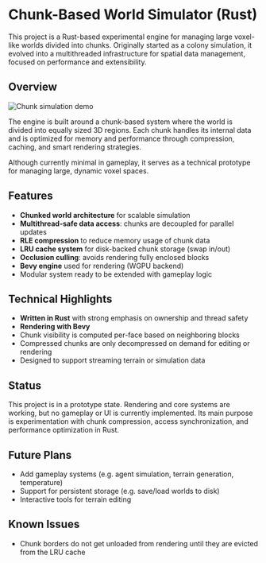 # Chunk-Based World Simulator (Rust)

This project is a Rust-based experimental engine for managing large voxel-like worlds divided into chunks. Originally started as a colony simulation, it evolved into a multithreaded infrastructure for spatial data management, focused on performance and extensibility.

## Overview

![Chunk simulation demo](example.gif)

The engine is built around a chunk-based system where the world is divided into equally sized 3D regions. Each chunk handles its internal data and is optimized for memory and performance through compression, caching, and smart rendering strategies.

Although currently minimal in gameplay, it serves as a technical prototype for managing large, dynamic voxel spaces.

## Features

- **Chunked world architecture** for scalable simulation
- **Multithread-safe data access**: chunks are decoupled for parallel updates
- **RLE compression** to reduce memory usage of chunk data
- **LRU cache system** for disk-backed chunk storage (swap in/out)
- **Occlusion culling**: avoids rendering fully enclosed blocks
- **Bevy engine** used for rendering (WGPU backend)
- Modular system ready to be extended with gameplay logic

## Technical Highlights

- **Written in Rust** with strong emphasis on ownership and thread safety
- **Rendering with Bevy**
- Chunk visibility is computed per-face based on neighboring blocks
- Compressed chunks are only decompressed on demand for editing or rendering
- Designed to support streaming terrain or simulation data

## Status

This project is in a prototype state. Rendering and core systems are working, but no gameplay or UI is currently implemented. Its main purpose is experimentation with chunk compression, access synchronization, and performance optimization in Rust.

## Future Plans

- Add gameplay systems (e.g. agent simulation, terrain generation, temperature)
- Support for persistent storage (e.g. save/load worlds to disk)
- Interactive tools for terrain editing

## Known Issues

- Chunk borders do not get unloaded from rendering until they are evicted from the LRU cache
